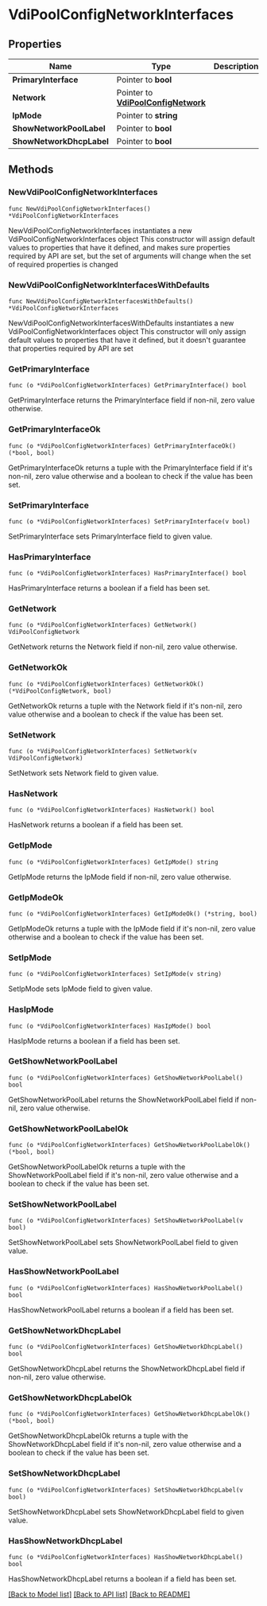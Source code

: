 # VdiPoolConfigNetworkInterfaces

## Properties

Name | Type | Description | Notes
------------ | ------------- | ------------- | -------------
**PrimaryInterface** | Pointer to **bool** |  | [optional] 
**Network** | Pointer to [**VdiPoolConfigNetwork**](vdiPool_config_network.md) |  | [optional] 
**IpMode** | Pointer to **string** |  | [optional] 
**ShowNetworkPoolLabel** | Pointer to **bool** |  | [optional] 
**ShowNetworkDhcpLabel** | Pointer to **bool** |  | [optional] 

## Methods

### NewVdiPoolConfigNetworkInterfaces

`func NewVdiPoolConfigNetworkInterfaces() *VdiPoolConfigNetworkInterfaces`

NewVdiPoolConfigNetworkInterfaces instantiates a new VdiPoolConfigNetworkInterfaces object
This constructor will assign default values to properties that have it defined,
and makes sure properties required by API are set, but the set of arguments
will change when the set of required properties is changed

### NewVdiPoolConfigNetworkInterfacesWithDefaults

`func NewVdiPoolConfigNetworkInterfacesWithDefaults() *VdiPoolConfigNetworkInterfaces`

NewVdiPoolConfigNetworkInterfacesWithDefaults instantiates a new VdiPoolConfigNetworkInterfaces object
This constructor will only assign default values to properties that have it defined,
but it doesn't guarantee that properties required by API are set

### GetPrimaryInterface

`func (o *VdiPoolConfigNetworkInterfaces) GetPrimaryInterface() bool`

GetPrimaryInterface returns the PrimaryInterface field if non-nil, zero value otherwise.

### GetPrimaryInterfaceOk

`func (o *VdiPoolConfigNetworkInterfaces) GetPrimaryInterfaceOk() (*bool, bool)`

GetPrimaryInterfaceOk returns a tuple with the PrimaryInterface field if it's non-nil, zero value otherwise
and a boolean to check if the value has been set.

### SetPrimaryInterface

`func (o *VdiPoolConfigNetworkInterfaces) SetPrimaryInterface(v bool)`

SetPrimaryInterface sets PrimaryInterface field to given value.

### HasPrimaryInterface

`func (o *VdiPoolConfigNetworkInterfaces) HasPrimaryInterface() bool`

HasPrimaryInterface returns a boolean if a field has been set.

### GetNetwork

`func (o *VdiPoolConfigNetworkInterfaces) GetNetwork() VdiPoolConfigNetwork`

GetNetwork returns the Network field if non-nil, zero value otherwise.

### GetNetworkOk

`func (o *VdiPoolConfigNetworkInterfaces) GetNetworkOk() (*VdiPoolConfigNetwork, bool)`

GetNetworkOk returns a tuple with the Network field if it's non-nil, zero value otherwise
and a boolean to check if the value has been set.

### SetNetwork

`func (o *VdiPoolConfigNetworkInterfaces) SetNetwork(v VdiPoolConfigNetwork)`

SetNetwork sets Network field to given value.

### HasNetwork

`func (o *VdiPoolConfigNetworkInterfaces) HasNetwork() bool`

HasNetwork returns a boolean if a field has been set.

### GetIpMode

`func (o *VdiPoolConfigNetworkInterfaces) GetIpMode() string`

GetIpMode returns the IpMode field if non-nil, zero value otherwise.

### GetIpModeOk

`func (o *VdiPoolConfigNetworkInterfaces) GetIpModeOk() (*string, bool)`

GetIpModeOk returns a tuple with the IpMode field if it's non-nil, zero value otherwise
and a boolean to check if the value has been set.

### SetIpMode

`func (o *VdiPoolConfigNetworkInterfaces) SetIpMode(v string)`

SetIpMode sets IpMode field to given value.

### HasIpMode

`func (o *VdiPoolConfigNetworkInterfaces) HasIpMode() bool`

HasIpMode returns a boolean if a field has been set.

### GetShowNetworkPoolLabel

`func (o *VdiPoolConfigNetworkInterfaces) GetShowNetworkPoolLabel() bool`

GetShowNetworkPoolLabel returns the ShowNetworkPoolLabel field if non-nil, zero value otherwise.

### GetShowNetworkPoolLabelOk

`func (o *VdiPoolConfigNetworkInterfaces) GetShowNetworkPoolLabelOk() (*bool, bool)`

GetShowNetworkPoolLabelOk returns a tuple with the ShowNetworkPoolLabel field if it's non-nil, zero value otherwise
and a boolean to check if the value has been set.

### SetShowNetworkPoolLabel

`func (o *VdiPoolConfigNetworkInterfaces) SetShowNetworkPoolLabel(v bool)`

SetShowNetworkPoolLabel sets ShowNetworkPoolLabel field to given value.

### HasShowNetworkPoolLabel

`func (o *VdiPoolConfigNetworkInterfaces) HasShowNetworkPoolLabel() bool`

HasShowNetworkPoolLabel returns a boolean if a field has been set.

### GetShowNetworkDhcpLabel

`func (o *VdiPoolConfigNetworkInterfaces) GetShowNetworkDhcpLabel() bool`

GetShowNetworkDhcpLabel returns the ShowNetworkDhcpLabel field if non-nil, zero value otherwise.

### GetShowNetworkDhcpLabelOk

`func (o *VdiPoolConfigNetworkInterfaces) GetShowNetworkDhcpLabelOk() (*bool, bool)`

GetShowNetworkDhcpLabelOk returns a tuple with the ShowNetworkDhcpLabel field if it's non-nil, zero value otherwise
and a boolean to check if the value has been set.

### SetShowNetworkDhcpLabel

`func (o *VdiPoolConfigNetworkInterfaces) SetShowNetworkDhcpLabel(v bool)`

SetShowNetworkDhcpLabel sets ShowNetworkDhcpLabel field to given value.

### HasShowNetworkDhcpLabel

`func (o *VdiPoolConfigNetworkInterfaces) HasShowNetworkDhcpLabel() bool`

HasShowNetworkDhcpLabel returns a boolean if a field has been set.


[[Back to Model list]](../README.md#documentation-for-models) [[Back to API list]](../README.md#documentation-for-api-endpoints) [[Back to README]](../README.md)


